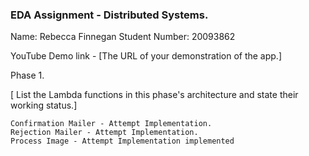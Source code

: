 ### EDA Assignment - Distributed Systems.

Name: Rebecca Finnegan
Student Number: 20093862

YouTube Demo link - [The URL of your demonstration of the app.]

Phase 1.

[ List the Lambda functions in this phase's architecture and state their working status.]

    Confirmation Mailer - Attempt Implementation.
    Rejection Mailer - Attempt Implementation.
    Process Image - Attempt Implementation implemented
